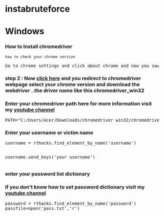# instabruteforce

<h1>Windows</h1>
<h3>How to Install chromedriver</h3>
<code>how to check your chrome version</code>
<pre>Go to chrome settings and click about chrome and now you saw your version</pre>
<h3>step 2 : Now <a href="https://chromedriver.chromium.org/downloads">click here</a> and you redirect to chromedriver webpage select your chrome version and download the webdriver ..the driver name like this chromedriver_win32</h3>
<h3>Enter your chromedriver path here for more information visit my <a href = "https://www.youtube.com/channel/UCpKJnmkqAYVqLbl3ZWhh4yA"> youtube channel </a></h3>
<pre>PATH="C:/Users/Acer/Downloads/chromedriver_win32/chromedriver.exe"</pre>
<h3>Enter your username or victim name</h3>
<pre>username = rthacks.find_element_by_name('username')

username.send_keys('your username')</pre>
<h3>enter your password list dictionary</h3>
<h3>if you don't know how to set password dictionary visit my <a href = "https://www.youtube.com/channel/UCpKJnmkqAYVqLbl3ZWhh4yA"> youtube channel </a></h3>
<pre>password = rthacks.find_element_by_name('password')
passfile=open('pass.txt','r')</pre>


